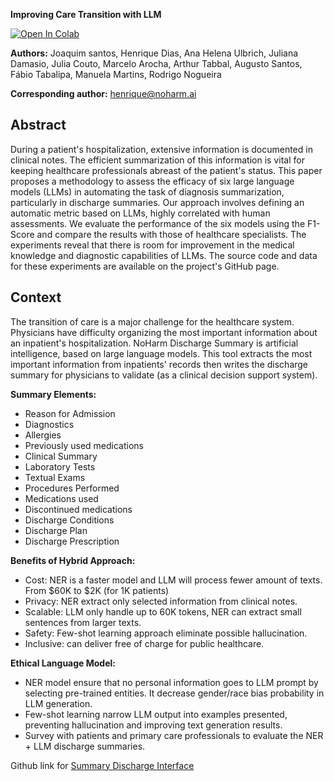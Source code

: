 **Improving Care  Transition with LLM**

[![Open In Colab](https://colab.research.google.com/assets/colab-badge.svg)](https://colab.research.google.com/github/noharm-ai/summary/blob/main/discharge_summary.ipynb)

**Authors:** Joaquim santos, Henrique Dias, Ana Helena Ulbrich,  Juliana Damasio, Julia Couto, Marcelo Arocha, Arthur Tabbal, Augusto Santos, Fábio Tabalipa, Manuela Martins, Rodrigo Nogueira

**Corresponding author:** henrique@noharm.ai

## Abstract

During a patient's hospitalization, extensive information is documented in clinical notes. The efficient summarization of this information is vital for keeping healthcare professionals abreast of the patient's status. This paper proposes a methodology to assess the efficacy of six large language models (LLMs) in automating the task of diagnosis summarization, particularly in discharge summaries. Our approach involves defining an automatic metric based on LLMs, highly correlated with human assessments. We evaluate the performance of the six models using the F1-Score and compare the results with those of healthcare specialists. The experiments reveal that there is room for improvement in the medical knowledge and diagnostic capabilities of LLMs. The source code and data for these experiments are available on the project's GitHub page.

## Context

The transition of care is a major challenge for the healthcare system. Physicians have difficulty organizing the most important information about an inpatient's hospitalization. NoHarm Discharge Summary is artificial intelligence, based on large language models. This tool extracts the most important information from inpatients' records then writes the discharge summary for physicians to validate (as a clinical decision support system). 

**Summary Elements:**
- Reason for Admission
- Diagnostics 
- Allergies
- Previously used medications
- Clinical Summary
- Laboratory Tests
- Textual Exams
- Procedures Performed
- Medications used
- Discontinued medications
- Discharge Conditions
- Discharge Plan
- Discharge Prescription

**Benefits of Hybrid Approach:**

- Cost: NER is a faster model and LLM will process fewer amount of texts. From $60K to $2K (for 1K patients)
- Privacy: NER extract only selected information from clinical notes.
- Scalable: LLM only handle up to 60K tokens, NER can extract small sentences from larger texts.
- Safety: Few-shot learning approach eliminate possible hallucination.
- Inclusive: can deliver free of charge for public healthcare.

**Ethical Language Model:**

- NER model ensure that no personal information goes to LLM prompt by selecting pre-trained entities. It decrease gender/race bias probability in LLM generation.
- Few-shot learning narrow LLM output into examples presented, preventing hallucination and improving text generation results.
- Survey with patients and  primary care professionals to evaluate the NER + LLM discharge summaries.

Github link for [Summary Discharge Interface](https://github.com/noharm-ai/frontend/blob/develop/src/features/summary/Summary.jsx)
